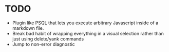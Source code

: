 # TODO

- Plugin like PSQL that lets you execute arbitrary Javascript inside of a
markdown file.
- Break bad habit of wrapping everything in a visual selection rather than just
using delete/yank commands
- Jump to non-error diagnostic
